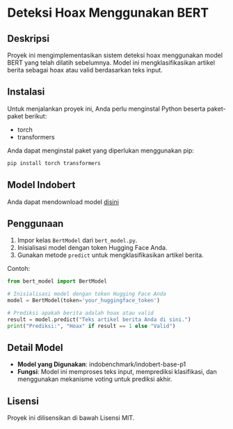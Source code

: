 # Deteksi Hoax Menggunakan BERT

## Deskripsi
Proyek ini mengimplementasikan sistem deteksi hoax menggunakan model BERT yang telah dilatih sebelumnya. Model ini mengklasifikasikan artikel berita sebagai hoax atau valid berdasarkan teks input.

## Instalasi
Untuk menjalankan proyek ini, Anda perlu menginstal Python beserta paket-paket berikut:
- torch
- transformers

Anda dapat menginstal paket yang diperlukan menggunakan pip:

```bash
pip install torch transformers
```

## Model Indobert
Anda dapat mendownload model [disini]("https://drive.google.com/drive/folders/1C-fA8jzozmfB0Ixy-zyuN2c2W8zb7vP0?usp=sharing")

## Penggunaan
1. Impor kelas `BertModel` dari `bert_model.py`.
2. Inisialisasi model dengan token Hugging Face Anda.
3. Gunakan metode `predict` untuk mengklasifikasikan artikel berita.

Contoh:
```python
from bert_model import BertModel

# Inisialisasi model dengan token Hugging Face Anda
model = BertModel(token='your_huggingface_token')

# Prediksi apakah berita adalah hoax atau valid
result = model.predict("Teks artikel berita Anda di sini.")
print("Prediksi:", "Hoax" if result == 1 else "Valid")
```

## Detail Model
- **Model yang Digunakan**: indobenchmark/indobert-base-p1
- **Fungsi**: Model ini memproses teks input, memprediksi klasifikasi, dan menggunakan mekanisme voting untuk prediksi akhir.

## Lisensi
Proyek ini dilisensikan di bawah Lisensi MIT.
